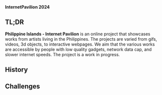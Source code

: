 **InternetPavilion 2024**

## TL;DR
**Philippine Islands - Internet Pavilion** is an online project that showcases works from artists living in the Philippines. The projects are varied from gifs, videos, 3d objects, to interactive webpages.
We aim that the various works are accessible by people with low quality gadgets, network data cap, and slower internet speeds. 
The project is a work in progress.
## History

## Challenges



